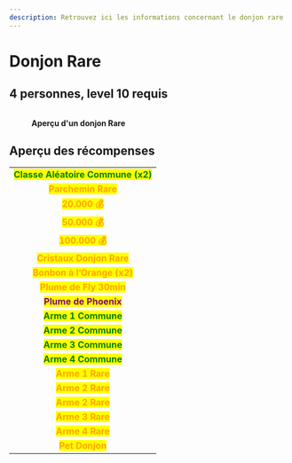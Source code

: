 ```yaml
---
description: Retrouvez ici les informations concernant le donjon rare
---
```


# Donjon Rare

## 4 personnes, level 10 requis

<figure><img src="../.gitbook/assets/Les_Donjons/Portail_Rare.png" alt=""><figcaption><p><strong>Aperçu d'un donjon Rare</strong></p></figcaption></figure>

## Aperçu des récompenses

|                                                                                  |
|:--------------------------------------------------------------------------------:|
| <mark style="color:green;"><strong>Classe Aléatoire Commune (x2)</strong></mark> |
| <mark style="color:orange;"><strong>Parchemin Rare</strong></mark>               |
| <mark style="color:orange;"><strong>20.000 💰</strong></mark>                    |
| <mark style="color:orange;"><strong>50.000 💰</strong></mark>                    |
| <mark style="color:orange;"><strong>100.000 💰</strong></mark>                   |
| <mark style="color:orange;"><strong>Cristaux Donjon Rare</strong></mark>         |
| <mark style="color:orange;"><strong>Bonbon à l’Orange (x2)</strong></mark>       |
| <mark style="color:orange;"><strong>Plume de Fly 30min</strong></mark>           |
| <mark style="color:purple;"><strong>Plume de Phoenix</strong></mark>             |
| <mark style="color:green;"><strong>Arme 1 Commune</strong></mark>                |
| <mark style="color:green;"><strong>Arme 2 Commune</strong></mark>                |
| <mark style="color:green;"><strong>Arme 3 Commune</strong></mark>                |
| <mark style="color:green;"><strong>Arme 4 Commune</strong></mark>                |
| <mark style="color:orange;"><strong>Arme 1 Rare</strong></mark>                  |
| <mark style="color:orange;"><strong>Arme 2 Rare</strong></mark>                  |
| <mark style="color:orange;"><strong>Arme 2 Rare</strong></mark>                  |
| <mark style="color:orange;"><strong>Arme 3 Rare</strong></mark>                  |
| <mark style="color:orange;"><strong>Arme 4 Rare</strong></mark>                  |
| <mark style="color:orange;"><strong>Pet Donjon</strong></mark>                   |
